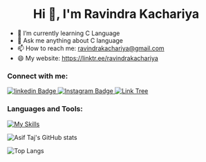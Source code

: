  <h1 align="center">Hi 👋, I'm Ravindra Kachariya</h1>

- 🌱 I’m currently learning C Language
- 💬 Ask me anything about C language 
- 📫 How to reach me: ravindrakachariya@gmail.com
- 😄 My website: https://linktr.ee/ravindrakachariya
  
### Connect with me:
<div id="badges">

 <a href="https://www.linkedin.com/in/ravindra-kachariya-16b902303/">
    <img src="https://img.shields.io/badge/linkedin-blue?style=for-the-badge&logo=linkedin&logoColor=white" alt="linkedin Badge"/>
  </a>
  
   <a href="https://www.instagram.com/design_by._.rk">
    <img src="https://img.shields.io/badge/Instagram-purple?style=for-the-badge&logo=instagram&logoColor=white" alt="Instagram Badge"/>
  </a>
  
  <a href="https://linktr.ee/ravindrakachariya">
    <img src="https://img.shields.io/badge/Linktree-green?style=for-the-badge&logo=Linktree&logoColor=white" alt="Link Tree"/>
  </a>
   
</div>

### Languages and Tools:
[![My Skills](https://skillicons.dev/icons?i=c,html,github,photoshop,git&perline=5)](https://skillicons.dev)

![Asif Taj's GitHub stats](https://github-readme-stats.vercel.app/api?username=RavindraKachariya&show_icons=true&theme=dark)

![Top Langs](https://github-readme-stats.vercel.app/api/top-langs/?username=RavindraKachariya&theme=dark)

